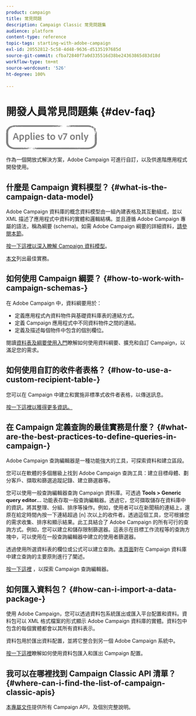 ```yaml
---
product: campaign
title: 常見問題
description: Campaign Classic 常見問題集
audience: platform
content-type: reference
topic-tags: starting-with-adobe-campaign
exl-id: 20552812-5c58-4d48-9636-d5135197685d
source-git-commit: cfba72840f7a0d335516d38be24363865d83d18d
workflow-type: tm+mt
source-wordcount: '526'
ht-degree: 100%

---
```


# 開發人員常見問題集 {#dev-faq}

![](../../assets/v7-only.svg)

作為一個開放式解決方案，Adobe Campaign 可進行自訂，以及供進階應用程式開發使用。

## 什麼是 Campaign 資料模型？ {#what-is-the-campaign-data-model}

Adobe Campaign 資料庫的概念資料模型由一組內建表格及其互動組成，並以 XML 描述了應用程式中資料的實體和邏輯結構。並且遵循 Adobe Campaign 專屬的語法，稱為綱要 (schema)。如需 Adobe Campaign 綱要的詳細資料，[請參閱本節](../../configuration/using/about-schema-edition.md)。

[按一下這裡以深入瞭解 Campaign 資料模型](https://helpx.adobe.com/tw/campaign/kb/acc-datamodel.html)。

[本文](https://helpx.adobe.com/tw/campaign/kb/acc-data-model-best-practices.html)列出最佳實務。

## 如何使用 Campaign 綱要？ {#how-to-work-with-campaign-schemas-}

在 Adobe Campaign 中，資料綱要用於：

* 定義應用程式內資料物件與基礎資料庫表的連結方式。
* 定義 Campaign 應用程式中不同資料物件之間的連結。
* 定義及描述每個物件中包含的個別欄位。

閱讀[資料表及綱要使用入門](../../configuration/using/about-schema-edition.md)瞭解如何使用資料綱要、擴充和自訂 Campaign，以滿足您的需求。

## 如何使用自訂的收件者表格？ {#how-to-use-a-custom-recipient-table-}

您可以在 Campaign 中建立和實施非標準式收件者表格，以傳送訊息。

[按一下這裡以獲得更多資訊。](../../configuration/using/about-custom-recipient-table.md)

## 在 Campaign 定義查詢的最佳實務是什麼？ {#what-are-the-best-practices-to-define-queries-in-campaign-}

Adobe Campaign 查詢編輯器是一種功能強大的工具，可探索資料和建立區段。

您可以在軟體的多個層級上找到 Adobe Campaign 查詢工具：建立目標母體、劃分客戶、擷取和篩選追蹤記錄、建立篩選器等。

您可以使用一般查詢編輯器查詢 Campaign 資料庫。可透過 **Tools > Generic query editor...** 功能表存取一般查詢編輯器。透過它，您可擷取儲存在資料庫中的資訊，將其整理、分組、排序等操作。例如，使用者可以在新聞稿的連結上，還原在給定時間內按一下連結超過 [n] 次以上的收件者。透過這個工具，您可根據您的需求收集、排序和顯示結果。此工具結合了 Adobe Campaign 的所有可行的查詢方式。例如，您可以建立和儲存限制篩選器。這表示在目標工作流程等的查詢方塊中，可以使用在一般查詢編輯器中建立的使用者篩選器。

透過使用所選資料表的欄位或公式可以建立查詢。[本頁面](../../platform/using/about-queries-in-campaign.md)對在 Campaign 資料庫中建立查詢的主要原則進行了闡述。

[按一下這裡](../../workflow/using/query.md) ，以探索 Campaign 查詢編輯器。

## 如何匯入資料包？ {#how-can-i-import-a-data-package-}

使用 Adobe Campaign，您可以透過資料包系統匯出或匯入平台配置和資料。資料包可以 XML 格式檔案的形式顯示 Adobe Campaign 資料庫的實體。資料包中包含的每個實體都會以其所有資料表示。

資料包用於匯出資料配置，並將它整合到另一個 Adobe Campaign 系統中。

[按一下這裡](../../platform/using/working-with-data-packages.md)瞭解如何使用資料包匯入和匯出 Campaign 配置。

## 我可以在哪裡找到 Campaign Classic API 清單？ {#where-can-i-find-the-list-of-campaign-classic-apis}

[本專屬文件](https://docs.adobe.com/content/help/en/campaign-classic/technicalresources/api/index.html)提供所有 Campaign API，及個別完整說明。
